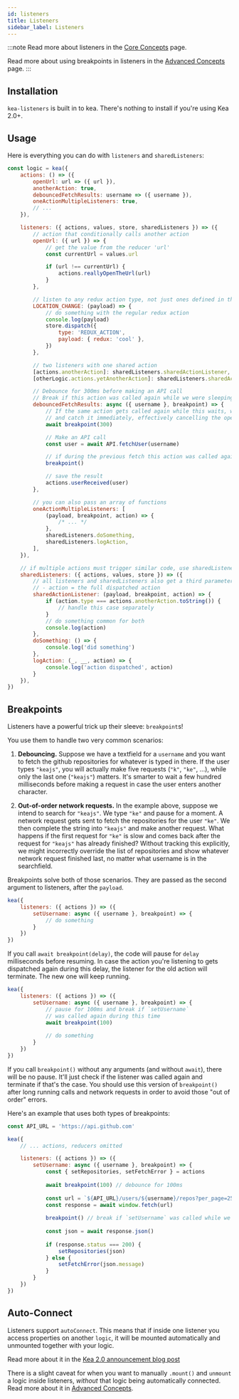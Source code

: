 ```yaml
---
id: listeners
title: Listeners
sidebar_label: Listeners
---
```


:::note
Read more about listeners in the [Core Concepts](/docs/concepts#listeners) page.

Read more about using breakpoints in listeners in the [Advanced Concepts](/docs/advanced#breakpoints-in-listeners) 
page.
:::

## Installation

`kea-listeners` is built in to kea. There's nothing to install if you're using Kea 2.0+.

## Usage

Here is everything you can do with `listeners` and `sharedListeners`:

```javascript
const logic = kea({
    actions: () => ({
        openUrl: url => ({ url }),
        anotherAction: true,
        debouncedFetchResults: username => ({ username }),
        oneActionMultipleListeners: true,
        // ...
    }),

    listeners: ({ actions, values, store, sharedListeners }) => ({
        // action that conditionally calls another action
        openUrl: ({ url }) => {
            // get the value from the reducer 'url'
            const currentUrl = values.url

            if (url !== currentUrl) {
                actions.reallyOpenTheUrl(url)
            }
        },

        // listen to any redux action type, not just ones defined in this logic
        LOCATION_CHANGE: (payload) => {
            // do something with the regular redux action
            console.log(payload)
            store.dispatch({
                type: 'REDUX_ACTION',
                payload: { redux: 'cool' },
            })
        },

        // two listeners with one shared action
        [actions.anotherAction]: sharedListeners.sharedActionListener,
        [otherLogic.actions.yetAnotherAction]: sharedListeners.sharedActionListener,

        // Debounce for 300ms before making an API call
        // Break if this action was called again while we were sleeping
        debouncedFetchResults: async ({ username }, breakpoint) => {
            // If the same action gets called again while this waits, we will throw an exception
            // and catch it immediately, effectively cancelling the operation.
            await breakpoint(300)

            // Make an API call
            const user = await API.fetchUser(username)

            // if during the previous fetch this action was called again, then break here
            breakpoint()

            // save the result
            actions.userReceived(user)
        },

        // you can also pass an array of functions
        oneActionMultipleListeners: [
            (payload, breakpoint, action) => {
                /* ... */
            },
            sharedListeners.doSomething,
            sharedListeners.logAction,
        ],
    }),

    // if multiple actions must trigger similar code, use sharedListeners
    sharedListeners: ({ actions, values, store }) => ({
        // all listeners and sharedListeners also get a third parameter:
        // - action = the full dispatched action
        sharedActionListener: (payload, breakpoint, action) => {
            if (action.type === actions.anotherAction.toString()) {
                // handle this case separately
            }
            // do something common for both
            console.log(action)
        },
        doSomething: () => {
            console.log('did something')
        },
        logAction: (_, __, action) => {
            console.log('action dispatched', action)
        }  
    }),
})
```

## Breakpoints

Listeners have a powerful trick up their sleeve: `breakpoint`s!

You use them to handle two very common scenarios:

1. **Debouncing.** Suppose we have a textfield for a `username` and you want to fetch the
   github repositories for whatever is typed in there. If the user types `"keajs"`, you will
   actually make five requests (`"k"`, `"ke"`, ...), while only the last one (`"keajs"`) matters.
   It's smarter to wait a few hundred milliseconds before making a request in case the user enters
   another character.

2. **Out-of-order network requests.** In the example above, suppose we intend to search for `"keajs"`.
   We type `"ke"` and pause for a moment. A network request gets sent to fetch the repositories for
   the user `"ke"`. We then complete the string into `"keajs"` and make another request.
   What happens if the first request for `"ke"` is slow and comes back after the request for
   `"keajs"` has already finished? Without tracking this explicitly, we might incorrectly override
   the list of repositories and show whatever network request finished last, no matter what
   username is in the searchfield. 

Breakpoints solve both of those scenarios. They are passed as the second argument to listeners,
after the `payload`. 

```javascript
kea({
    listeners: ({ actions }) => ({
        setUsername: async ({ username }, breakpoint) => {
            // do something
        }
    })
})       
```

If you call `await breakpoint(delay)`, the code will pause for `delay` milliseconds before
resuming. In case the action you're listening to gets dispatched again during this delay,
the listener for the old action will terminate. The new one will keep running. 

```javascript
kea({
    listeners: ({ actions }) => ({
        setUsername: async ({ username }, breakpoint) => {
            // pause for 100ms and break if `setUsername` 
            // was called again during this time
            await breakpoint(100)
            
            // do something
        }
    })
})       
```

If you call `breakpoint()` without any arguments (and without `await`), there will be no pause.
It'll just check if the listener was called again and terminate if that's the case. You should
use this version of `breakpoint()` after long running calls and network requests in order to 
avoid those "out of order" errors.

Here's an example that uses both types of breakpoints:

```javascript
const API_URL = 'https://api.github.com'

kea({
    // ... actions, reducers omitted 

    listeners: ({ actions }) => ({
        setUsername: async ({ username }, breakpoint) => {
            const { setRepositories, setFetchError } = actions
            
            await breakpoint(100) // debounce for 100ms
            
            const url = `${API_URL}/users/${username}/repos?per_page=250`
            const response = await window.fetch(url)
            
            breakpoint() // break if `setUsername` was called while we were fetching
            
            const json = await response.json()
            
            if (response.status === 200) {
                setRepositories(json)
            } else {
                setFetchError(json.message)
            }
        }
    })
})
```
## Auto-Connect

Listeners support `autoConnect`. This means that if inside one listener you access
properties on another `logic`, it will be mounted automatically and unmounted together with your logic.

Read more about it in the [Kea 2.0 announcement blog post](/blog/kea-2.0#auto-connect) 

There is a slight caveat for when you want to manually `.mount()` and `unmount` a logic
inside listeners, *without* that logic being automatically connected. Read more about it in 
[Advanced Concepts](/docs/advanced#calling-mount-inside-listeners-with-autoconnect-true).